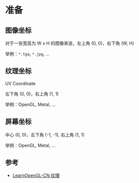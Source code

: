 # 准备

## 图像坐标

对于一张宽高为 W x H 的图像来说，左上角 (0, 0)，右下角 (W, H)

举例：`*.tga`, `*.jpg`, ...


## 纹理坐标

UV Coordinate

左下角 (0, 0)，右上角 (1, 1)

举例：OpenGL, Metal, ...


## 屏幕坐标

中心 (0, 0)，左下角 (-1, -1), 右上角 (1, 1)

举例：OpenGL, Metal, ...


## 参考

- [LearnOpenGL-CN 纹理](https://learnopengl-cn.readthedocs.io/zh/latest/01%20Getting%20started/06%20Textures/)
